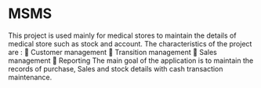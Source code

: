 # MSMS
This project is used mainly for medical stores to maintain the details of medical store such as stock and account. The characteristics of the  project are :  Customer management  Transition management  Sales management  Reporting The main goal of the application is to maintain the records of purchase, Sales and stock details with cash transaction maintenance.
